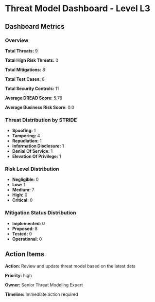 # Threat Model Dashboard - Level L3 

## Dashboard Metrics

### Overview

**Total Threats:** 9

**Total High Risk Threats:** 0

**Total Mitigations:** 8

**Total Test Cases:** 8

**Total Security Controls:** 11

**Average DREAD Score:** 5.78

**Average Business Risk Score:** 0.0

### Threat Distribution by STRIDE

- **Spoofing:** 1
- **Tampering:** 4
- **Repudiation:** 1
- **Information Disclosure:** 1
- **Denial Of Service:** 1
- **Elevation Of Privilege:** 1

### Risk Level Distribution

- **Negligible:** 0
- **Low:** 1
- **Medium:** 7
- **High:** 0
- **Critical:** 0

### Mitigation Status Distribution

- **Implemented:** 0
- **Proposed:** 8
- **Tested:** 0
- **Operational:** 0

## Action Items

**Action:** Review and update threat model based on the latest data

**Priority:** high

**Owner:** Senior Threat Modeling Expert

**Timeline:** Immediate action required

